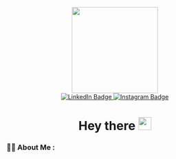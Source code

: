 <div id="header" align="center">
  <img src="https://media.giphy.com/media/RkX2zcpO79EAf82ESl/giphy.gif" width="200"/>
</div>
<div id="badges" align="center">
  <a href="https://www.linkedin.com/in/poonehmgh/">
    <img src="https://img.shields.io/badge/LinkedIn-blue?style=for-the-badge&logo=linkedin&logoColor=white" alt="LinkedIn Badge"/>
  </a>
  <a href="https://www.instagram.com/poonehmogh/">
    <img src="https://img.shields.io/badge/Instagram-red?style=for-the-badge&logo=instagram&logoColor=white" alt="Instagram Badge"/>
  </a>
</div>
<div id="profileViews" align="center">
  <img src="https://komarev.com/ghpvc/?username=poonehmgh&style=flat-square&color=blue" alt=""/>
</div>
<h1 align="center">
  Hey there
  <img src="https://media.giphy.com/media/hvRJCLFzcasrR4ia7z/giphy.gif" width="30px"/>
</h1>

### :woman_technologist: About Me :
